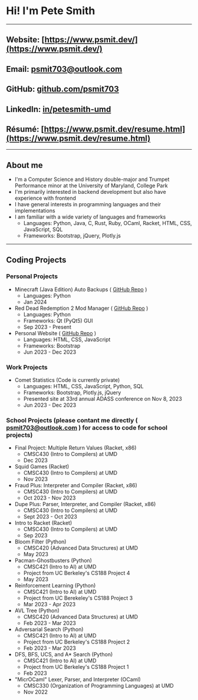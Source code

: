 <!-- keeping the following comments for future reference as they came in the default file -->

<!-- ### Hi there 👋 -->

<!--
**psmit703/psmit703** is a ✨ _special_ ✨ repository because its `README.md` (this file) appears on your GitHub profile.

Here are some ideas to get you started:

- 🔭 I’m currently working on ...
- 🌱 I’m currently learning ...
- 👯 I’m looking to collaborate on ...
- 🤔 I’m looking for help with ...
- 💬 Ask me about ...
- 📫 How to reach me: ...
- 😄 Pronouns: ...
- ⚡ Fun fact: ...
-->

# Hi! I'm Pete Smith

---

## Website: [https://www.psmit.dev/](https://www.psmit.dev/)

## Email: [psmit703@outlook.com](mailto:psmit703@outlook.com)

## GitHub: [github.com/psmit703](https://github.com/psmit703)

## LinkedIn: [in/petesmith-umd](https://www.linkedin.com/in/petesmith-umd/)

## Résumé: [https://www.psmit.dev/resume.html](https://www.psmit.dev/resume.html)

---

## About me

* I'm a Computer Science and History double-major and Trumpet Performance minor at the University of Maryland, College Park
* I'm primarily interested in backend development but also have experience with frontend
* I have general interests in programming languages and their implementations
* I am familiar with a wide variety of languages and frameworks
  * Languages: Python, Java, C, Rust, Ruby, OCaml, Racket, HTML, CSS, JavaScript, SQL
  * Frameworks: Bootstrap, jQuery, Plotly.js

---

## Coding Projects

### Personal Projects

* Minecraft (Java Edition) Auto Backups ( [GitHub Repo](https://github.com/psmit703/minecraft-auto-backup) )
  * Languages: Python
  * Jan 2024
* Red Dead Redemption 2 Mod Manager ( [GitHub Repo](https://github.com/psmit703/rdr2-mod-loader) )
  * Languages: Python
  * Frameworks: Qt (PyQt5) GUI
  * Sep 2023 - Present
* Personal Website ( [GitHub Repo](https://github.com/psmit703/personal-website) )
  * Languages: HTML, CSS, JavaScript
  * Frameworks: Bootstrap
  * Jun 2023 - Dec 2023

### Work Projects

* Comet Statistics (Code is currently private)
  * Languages: HTML, CSS, JavaScript, Python, SQL
  * Frameworks: Bootstrap, Plotly.js, jQuery
  * Presented site at 33rd annual ADASS conference on Nov 8, 2023
  * Jun 2023 - Dec 2023
### School Projects (please contant me directly ( [psmit703@outlook.com](mailto:psmit703@outlook.com) ) for access to code for school projects)

* Final Project: Multiple Return Values (Racket, x86)
  * CMSC430 (Intro to Compilers) at UMD
  * Dec 2023
* Squid Games (Racket)
  * CMSC430 (Intro to Compilers) at UMD
  * Nov 2023
* Fraud Plus: Interpreter and Compiler (Racket, x86)
  * CMSC430 (Intro to Compilers) at UMD
  * Oct 2023 - Nov 2023
* Dupe Plus: Parser, Interpreter, and Compiler (Racket, x86)
  * CMSC430 (Intro to Compilers) at UMD
  * Sept 2023 - Oct 2023
* Intro to Racket (Racket)
  * CMSC430 (Intro to Compilers) at UMD
  * Sep 2023
* Bloom Filter (Python)
  * CMSC420 (Advanced Data Structures) at UMD
  * May 2023
* Pacman-Ghostbusters (Python)
  * CMSC421 (Intro to AI) at UMD
  * Project from UC Berkeley's CS188 Project 4
  * May 2023
* Reinforcement Learning (Python)
  * CMSC421 (Intro to AI) at UMD
  * Project from UC Berekeley's CS188 Project 3
  * Mar 2023 - Apr 2023
* AVL Tree (Python)
  * CMSC420 (Advanced Data Structures) at UMD
  * Feb 2023 - Mar 2023
* Adversarial Search (Python)
  * CMSC421 (Intro to AI) at UMD
  * Project from UC Berkeley's CS188 Project 2
  * Feb 2023 - Mar 2023
* DFS, BFS, UCS, and A* Search (Python)
  * CMSC421 (Intro to AI) at UMD
  * Project from UC Berkeley's CS188 Project 1
  * Feb 2023
* "MicrOCaml" Lexer, Parser, and Interpreter (OCaml)
  * CMSC330 (Organization of Programming Languages) at UMD
  * Nov 2022
